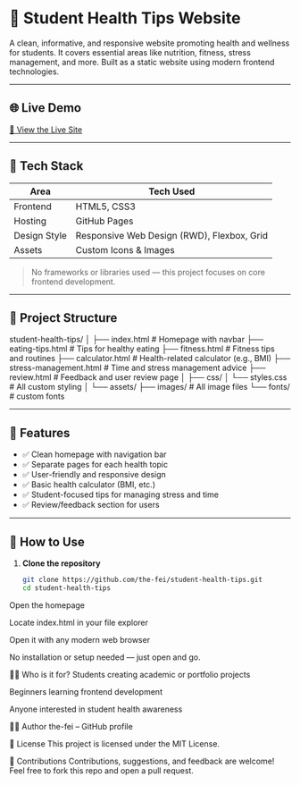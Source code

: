 # 🧠 Student Health Tips Website

A clean, informative, and responsive website promoting health and wellness for students. It covers essential areas like nutrition, fitness, stress management, and more. Built as a static website using modern frontend technologies.

---

## 🌐 Live Demo

[🔗 View the Live Site](#)  


---

## 🚀 Tech Stack

| Area        | Tech Used           |
|-------------|---------------------|
| Frontend    | HTML5, CSS3         |
| Hosting     | GitHub Pages |
| Design Style| Responsive Web Design (RWD), Flexbox, Grid |
| Assets      | Custom Icons & Images |

> No frameworks or libraries used — this project focuses on core frontend development.

---

## 📁 Project Structure

student-health-tips/
│
├── index.html # Homepage with navbar
├── eating-tips.html # Tips for healthy eating
├── fitness.html # Fitness tips and routines
├── calculator.html # Health-related calculator (e.g., BMI)
├── stress-management.html # Time and stress management advice
├── review.html # Feedback and user review page
│
├── css/
│ └── styles.css # All custom styling
│
└── assets/
├── images/ # All image files
└── fonts/ # custom fonts

---

## 🎯 Features

- ✅ Clean homepage with navigation bar
- ✅ Separate pages for each health topic
- ✅ User-friendly and responsive design
- ✅ Basic health calculator (BMI, etc.)
- ✅ Student-focused tips for managing stress and time
- ✅ Review/feedback section for users

---

## 🧰 How to Use

1. **Clone the repository**
   ```bash
   git clone https://github.com/the-fei/student-health-tips.git
   cd student-health-tips
Open the homepage

Locate index.html in your file explorer

Open it with any modern web browser

No installation or setup needed — just open and go.


🙋‍♀️ Who is it for?
Students creating academic or portfolio projects

Beginners learning frontend development

Anyone interested in student health awareness

👨‍💻 Author
the-fei – GitHub profile

📄 License
This project is licensed under the MIT License.

🤝 Contributions
Contributions, suggestions, and feedback are welcome!
Feel free to fork this repo and open a pull request.







